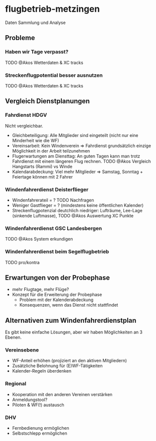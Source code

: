 # flugbetrieb-metzingen
Daten Sammlung und Analyse

## Probleme

### Haben wir Tage verpasst?

TODO @Akos Wetterdaten & XC tracks

### Streckenflugpotential besser ausnutzen

TODO @Akos Wetterdaten & XC tracks

## Vergleich Dienstplanungen

### Fahrdienst HDGV

Nicht vergleichbar.

* Gleichbeteiligung: Alle Mitglieder sind eingeteilt (nicht nur eine Minderheit wie die WF)
* Vereinsarbeit: Kein Windenverein => Fahrdienst grundsätzlich einzige Möglichkeit in der Arbeit teilzunehmen
* Flugerwartungen am Diensttag: An guten Tagen kann man trotz Fahrdienst mit einem längeren Flug rechnen. TODO @Akos Vergleich Hangstarts (Rammi) vs Winde
* Kalendarabdeckung: Viel mehr Mitglieder => Samstag, Sonntag + Feiertage können mit 2 Fahrer

### Windenfahrerdienst Deisterflieger

* Windenfahrerateil = ? TODO Nachfragen
* Weniger Gastflieger = ? (mindestens keine öffentlichen Kalender)
* Streckenflugpotenzial deutchlich niedriger: Lufträume, Lee-Lage (sinkende Luftmasse), TODO @Akos Auswertung XC Punkte

### Windenfahrerdienst GSC Landesbergen

TODO @Akos System erkundigen

### Windenfahrerdienst beim Segelflugbetrieb

TODO pro/kontra

## Erwartungen von der Probephase

* mehr Flugtage, mehr Flüge?
* Konzept für die Erweiterung der Probephase
  * Problem mit der Kalenderabdeckung
  * Konsequenzen, wenn das Dienst nicht stattfindet

## Alternativen zum Windenfahrerdienstplan

Es gibt keine einfache Lösungen, aber wir haben Möglichkeiten an 3 Ebenen.

### Vereinsebene

 * WF-Anteil erhöhen (projiziert an den aktiven Mitgliedern)
 * Zusätzliche Belohnung für (E)WF-Tätigkeiten
 * Kalender-Regeln überdenken

### Regional

 * Kooperation mit den anderen Vereinen verstärken
 * Anmeldungstool?
 * Piloten &  WF(!) austausch

### DHV

* Fernbedienung ermöglichen
* Selbstschlepp ermöglichen


